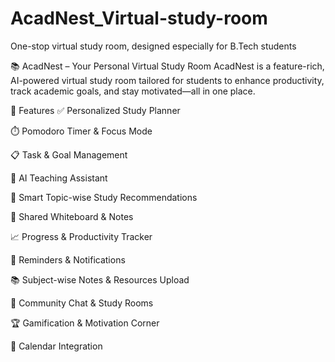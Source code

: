 # AcadNest_Virtual-study-room
One-stop virtual study room, designed especially for B.Tech students

📚 AcadNest – Your Personal Virtual Study Room
AcadNest is a feature-rich, AI-powered virtual study room tailored for students to enhance productivity, track academic goals, and stay motivated—all in one place.

🚀 Features
✅ Personalized Study Planner

⏱️ Pomodoro Timer & Focus Mode

📋 Task & Goal Management

🤖 AI Teaching Assistant

🧠 Smart Topic-wise Study Recommendations

🧾 Shared Whiteboard & Notes

📈 Progress & Productivity Tracker

🔔 Reminders & Notifications

📚 Subject-wise Notes & Resources Upload

💬 Community Chat & Study Rooms

🏆 Gamification & Motivation Corner

📆 Calendar Integration
